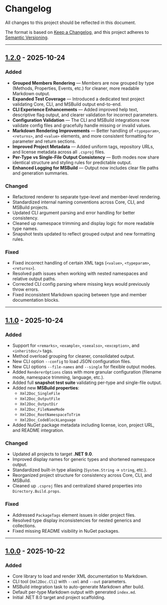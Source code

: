 # Changelog

All changes to this project should be reflected in this document.

The format is based on [Keep a Changelog](https://keepachangelog.com/en/1.0.0/),
and this project adheres to [Semantic Versioning](https://semver.org/spec/v2.0.0.html).

---

## [1.2.0](https://github.com/mod-posh/Xml2Doc/releases/tag/v1.2.0) - 2025-10-24

### Added

- **Grouped Members Rendering** — Members are now grouped by type (Methods, Properties, Events, etc.) for cleaner, more readable Markdown output.
- **Expanded Test Coverage** — Introduced a dedicated test project validating Core, CLI, and MSBuild output end-to-end.
- **CLI Experience Enhancements** — Added improved help text, descriptive flag output, and clearer validation for incorrect parameters.
- **Configuration Validation** — The CLI and MSBuild integrations now validate config files and gracefully handle missing or invalid values.
- **Markdown Rendering Improvements** — Better handling of `<typeparam>`, `<returns>`, and `<value>` elements, and more consistent formatting for parameter and return sections.
- **Improved Project Metadata** — Added uniform tags, repository URLs, and license metadata across all `.csproj` files.
- **Per-Type vs Single-File Output Consistency** — Both modes now share identical structure and styling rules for predictable output.
- **Enhanced Logging for MSBuild** — Output now includes clear file paths and generation summaries.

### Changed

- Refactored renderer to separate type-level and member-level rendering.
- Standardized internal naming conventions across Core, CLI, and MSBuild projects.
- Updated CLI argument parsing and error handling for better consistency.
- Cleaned up namespace trimming and display logic for more readable type names.
- Snapshot tests updated to reflect grouped output and new formatting rules.

### Fixed

- Fixed incorrect handling of certain XML tags (`<value>`, `<typeparam>`, `<returns>`).
- Resolved path issues when working with nested namespaces and relative output paths.
- Corrected CLI config parsing where missing keys would previously throw errors.
- Fixed inconsistent Markdown spacing between type and member documentation blocks.

---

## [1.1.0](https://github.com/mod-posh/Xml2Doc/releases/tag/v1.1.0) - 2025-10-24

### Added

- Support for `<remarks>`, `<example>`, `<seealso>`, `<exception>`, and `<inheritdoc/>` tags.
- Method overload grouping for cleaner, consolidated output.
- New CLI option `--config` to load JSON configuration files.
- New CLI options `--file-names` and `--single` for flexible output modes.
- Added `RendererOptions` class with more granular configuration (filename mode, namespace trimming, language, etc.).
- Added full **snapshot test suite** validating per-type and single-file output.
- Added new **MSBuild properties**:
  - `Xml2Doc_SingleFile`
  - `Xml2Doc_OutputFile`
  - `Xml2Doc_OutputDir`
  - `Xml2Doc_FileNameMode`
  - `Xml2Doc_RootNamespaceToTrim`
  - `Xml2Doc_CodeBlockLanguage`
- Added NuGet package metadata including license, icon, project URL, and README integration.

### Changed

- Updated all projects to target **.NET 9.0**.
- Improved display names for generic types and shortened namespace output.
- Standardized built-in type aliasing (`System.String` → `string`, etc.).
- Reorganized project structure for consistency across Core, CLI, and MSBuild.
- Cleaned up `.csproj` files and centralized shared properties into `Directory.Build.props`.

### Fixed

- Addressed `PackageTags` element issues in older project files.
- Resolved type display inconsistencies for nested generics and collections.
- Fixed missing README visibility in NuGet packages.

---

## [1.0.0](https://github.com/mod-posh/Xml2Doc/releases/tag/v1.0.0) - 2025-10-22

### Added

- Core library to load and render XML documentation to Markdown.
- CLI tool (`Xml2Doc.Cli`) with `--xml` and `--out` parameters.
- MSBuild integration task to auto-generate Markdown after build.
- Default per-type Markdown output with generated `index.md`.
- Initial .NET 8.0 target and project scaffolding.
